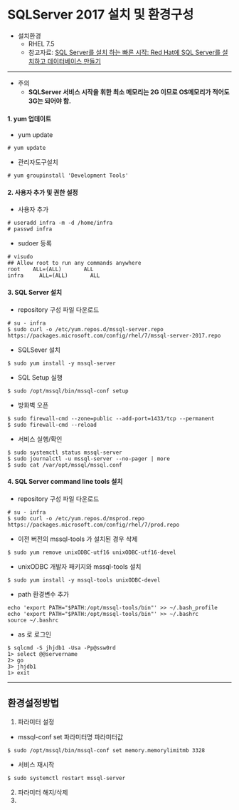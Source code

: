 # SQLServer 2017 설치 및 환경구성

* 설치환경
    * RHEL 7.5
    * 참고자료: [SQL Server를 설치 하는 빠른 시작: Red Hat에 SQL Server를 설치하고 데이터베이스 만들기](https://docs.microsoft.com/ko-kr/sql/linux/quickstart-install-connect-red-hat?view=sql-server-linux-2017)
---

* 주의
  * **SQLServer 서비스 시작을 휘한 최소 메모리는 2G 이므로 OS메모리가 적어도 3G는 되어야 함.**
  
#### 1. yum 업데이트
  * yum update
  ```
  # yum update
  ```
  * 관리자도구설치
  ```
  # yum groupinstall 'Development Tools'
  ```
  
#### 2. 사용자 추가 및 권한 설정
  * 사용자 추가
  ```
  # useradd infra -m -d /home/infra
  # passwd infra
  ```
  * sudoer 등록
  ```
  # visudo
  ## Allow root to run any commands anywhere
  root    ALL=(ALL)       ALL
  infra     ALL=(ALL)       ALL
  ```

#### 3. SQL Server 설치
  * repository 구성 파일 다운로드
  ```
  # su - infra
  $ sudo curl -o /etc/yum.repos.d/mssql-server.repo https://packages.microsoft.com/config/rhel/7/mssql-server-2017.repo
  ```
  
  * SQLSever 설치
  ```
  $ sudo yum install -y mssql-server
  ```
  
  * SQL Setup 실행
  ```
  $ sudo /opt/mssql/bin/mssql-conf setup
  ```
  * 방화벽 오픈
  ```
  $ sudo firewall-cmd --zone=public --add-port=1433/tcp --permanent
  $ sudo firewall-cmd --reload
  ```
  
  * 서비스 실행/확인
  ```
  $ sudo systemctl status mssql-server
  $ sudo journalctl -u mssql-server --no-pager | more
  $ sudo cat /var/opt/mssql/mssql.conf 
  ```
  
#### 4. SQL Server command line tools 설치
  * repository 구성 파일 다운로드
  ```
  # su - infra
  $ sudo curl -o /etc/yum.repos.d/msprod.repo https://packages.microsoft.com/config/rhel/7/prod.repo
  ```
  
  * 이전 버전의 mssql-tools 가 설치된 경우 삭제
  ```
  $ sudo yum remove unixODBC-utf16 unixODBC-utf16-devel
  ```

  * unixODBC 개발자 패키지와 mssql-tools 설치
  ```
  $ sudo yum install -y mssql-tools unixODBC-devel
  ```
  
  * path 환경변수 추가
  ```
  echo 'export PATH="$PATH:/opt/mssql-tools/bin"' >> ~/.bash_profile
  echo 'export PATH="$PATH:/opt/mssql-tools/bin"' >> ~/.bashrc
  source ~/.bashrc
  ```
  
  * as 로 로그인
  ```
  $ sqlcmd -S jhjdb1 -Usa -Pp@ssw0rd
  1> select @@servername
  2> go
  3> jhjdb1
  1> exit
  ```  
---

## 환경설정방법
1. 파라미터 설정
  * mssql-conf set 파라미터명 파라미터값
  ```
  $ sudo /opt/mssql/bin/mssql-conf set memory.memorylimitmb 3328
  ```
  * 서비스 재시작
  ```
  $ sudo systemctl restart mssql-server
  ```
2. 파라미터 해지/삭제
3. 
